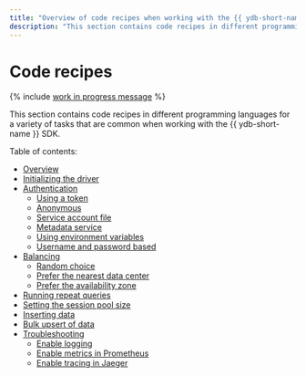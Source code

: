 ```yaml
---
title: "Overview of code recipes when working with the {{ ydb-short-name }} SDK."
description: "This section contains code recipes in different programming languages for a variety of tasks that are common when working with the {{ ydb-short-name }} SDK."
---
```


# Code recipes

{% include [work in progress message](_includes/addition.md) %}

This section contains code recipes in different programming languages for a variety of tasks that are common when working with the {{ ydb-short-name }} SDK.

Table of contents:
- [Overview](index.md)
- [Initializing the driver](init.md)
- [Authentication](auth.md)
   - [Using a token](auth-access-token.md)
   - [Anonymous](auth-anonymous.md)
   - [Service account file](auth-service-account.md)
   - [Metadata service](auth-metadata.md)
   - [Using environment variables](auth-env.md)
   - [Username and password based](auth-static.md)
- [Balancing](balancing.md)
   - [Random choice](balancing-random-choice.md)
   - [Prefer the nearest data center](balancing-prefer-local.md)
   - [Prefer the availability zone](balancing-prefer-location.md)
- [Running repeat queries](retry.md)
- [Setting the session pool size](session-pool-limit.md)
- [Inserting data](upsert.md)
- [Bulk upsert of data](bulk-upsert.md)
- [Troubleshooting](debug.md)
   - [Enable logging](debug-logs.md)
   - [Enable metrics in Prometheus](debug-prometheus.md)
   - [Enable tracing in Jaeger](debug-jaeger.md)
